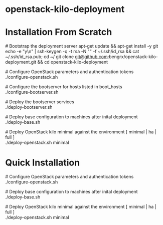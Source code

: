 # openstack-kilo-deployment

# Installation From Scratch

\# Bootstrap the deployment server
apt-get update && apt-get install -y git
echo -e "y\n" | ssh-keygen -q -t rsa -N "" -f ~/.ssh/id_rsa && cat ~/.ssh/id_rsa.pub; cd ~/
git clone git@github.com:bengrx/openstack-kilo-deployment.git && cd openstack-kilo-deployment

\# Configure OpenStack parameters and authentication tokens<br>
./configure-openstack.sh

\# Configure the bootserver for hosts listed in boot_hosts<br>
./configure-bootserver.sh

\# Deploy the bootserver services<br>
./deploy-bootserver.sh

\# Deploy base configuration to machines after inital deployment<br>
./deploy-base.sh

\# Deploy OpenStack kilo minimal against the environment [ minimal | ha | full ]<br>
./deploy-openstack.sh minimal

# Quick Installation
\# Configure OpenStack parameters and authentication tokens<br>
./configure-openstack.sh

\# Deploy base configuration to machines after inital deployment<br>
./deploy-base.sh

\# Deploy OpenStack kilo minimal against the environment [ minimal | ha | full ]<br>
./deploy-openstack.sh minimal
